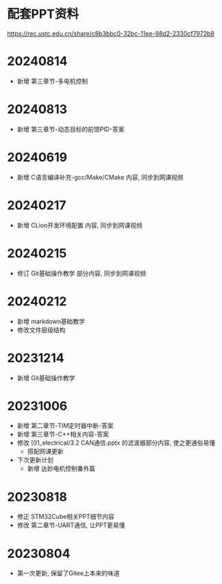 # 配套PPT资料

https://rec.ustc.edu.cn/share/c8b3bbc0-32bc-11ee-98d2-2330cf7972b8

# 20240814

- 新增 第三章节-多电机控制

# 20240813

- 新增 第三章节-动态目标的前馈PID-答案

# 20240619

- 新增 C语言编译补充-gcc/Make/CMake 内容, 同步到网课视频

# 20240217

-   新增 CLion开发环境配置 内容, 同步到网课视频

# 20240215

-   修订 Git基础操作教学 部分内容, 同步到网课视频

# 20240212

-   新增 markdown基础教学
-   修改文件层级结构

# 20231214

-   新增 Git基础操作教学

# 20231006

-   新增 第二章节-TIM定时器中断-答案
-   新增 第三章节-C++相关内容-答案
-   修改 [01_electrical/3.2 CAN通信.pptx 的滤波器部分内容, 使之更通俗易懂
    -   搭配网课更新
-   下次更新计划
    -   新增 达妙电机控制番外篇

# 20230818

-   修正 STM32Cube相关PPT细节内容
-   修改 第二章节-UART通信, 让PPT更易懂

# 20230804

-   第一次更新, 保留了Gitee上本来的味道
